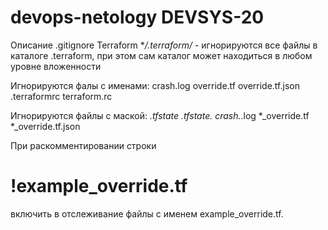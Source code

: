 # devops-netology DEVSYS-20
Описание .gitignore Terraform
**/.terraform/* - игнорируются все файлы в каталоге .terraform, при этом сам каталог может находиться в любом уровне вложенности

Игнорируются фалы с именами:
crash.log
override.tf
override.tf.json
.terraformrc
terraform.rc

Игнорируются файлы с маской:
*.tfstate
*.tfstate.*
crash.*.log 
*_override.tf
*_override.tf.json

При раскомментировании строки 
# !example_override.tf
включить в отслеживание файлы с именем example_override.tf.
